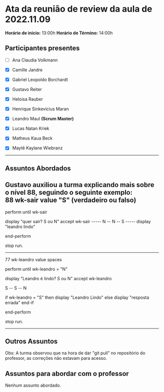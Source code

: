 # Ata da reunião de review da aula de 2022.11.09



**Horário de inicio:** 13:00h  **Horário de Término:** 14:00h






## Participantes presentes



- [ ] Ana  Claudia Volkmann



- [x] Camille Jandre



- [x] Gabriel Leopoldo Borchardt



- [x] Gustavo Reiter



- [x] Heloisa Rauber



- [x] Henrique Sinkevicius Maran



- [x] Leandro Maul **(Scrum Master)**



- [x] Lucas Natan Kriek



- [x] Matheus Kaua Beck



- [x] Maytê Kaylane Wiebranz





---





## Assuntos Abordados
**Gustavo** auxiliou a turma explicando mais sobre o nível 88, seguindo o seguinte exemplo:  
88  wk-sair  value "S"  (verdadeiro ou falso)
--------



perform until wk-sair



   display "quer sair? S ou N"
    accept wk-sair
    -----
    N -- N -- S
    -----
    display "leandro lindo"



end-perform



stop run.



------------------------



77  wk-leandro value spaces



perform until wk-leandro = "N"



   display "Leandro é lindo? S ou N"
    accept wk-leandro



   S -- S -- N



   if wk-leandro = "S" then
        display "Leandro Lindo"
    else
        display "resposta errada"
    end-if



end-perform



stop run.

    
---

## Outros Assuntos

Obs: A turma observou que na hora de dar "git pull" no repositório do professor, as correções não estavam para acesso.


## Assuntos para abordar com o professor  

Nenhum assunto abordado.
